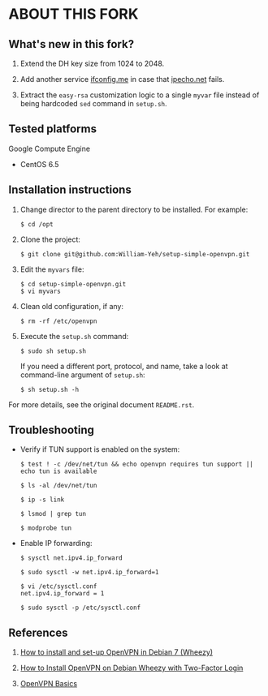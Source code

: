 ABOUT THIS FORK
===============


## What's new in this fork?

1. Extend the DH key size from 1024 to 2048.

2. Add another service [ifconfig.me](http://ifconfig.me/ip) in case that [ipecho.net](http://ipecho.net/plain) fails. 

3. Extract the `easy-rsa` customization logic to a single `myvar` file instead of being hardcoded `sed` command in `setup.sh`.


## Tested platforms


Google Compute Engine

 - CentOS 6.5



## Installation instructions


1. Change director to the parent directory to be installed. For example:

   ```
   $ cd /opt
   ```

2. Clone the project:

   ```
   $ git clone git@github.com:William-Yeh/setup-simple-openvpn.git
   ```

3. Edit the `myvars` file:

   ```
   $ cd setup-simple-openvpn.git
   $ vi myvars
   ```

4. Clean old configuration, if any:

   ```
   $ rm -rf /etc/openvpn
   ```

5. Execute the `setup.sh` command:

   ```
   $ sudo sh setup.sh
   ``` 
   
   If you need a different port, protocol, and name, take a look at command-line argument of `setup.sh`:
   
   ```
   $ sh setup.sh -h   
   ```

For more details, see the original document `README.rst`.



## Troubleshooting


- Verify if TUN support is enabled on the system:

  ```
  $ test ! -c /dev/net/tun && echo openvpn requires tun support || echo tun is available

  $ ls -al /dev/net/tun

  $ ip -s link

  $ lsmod | grep tun

  $ modprobe tun
  ```

- Enable IP forwarding:

  ```
  $ sysctl net.ipv4.ip_forward
  
  $ sudo sysctl -w net.ipv4.ip_forward=1

  $ vi /etc/sysctl.conf
  net.ipv4.ip_forward = 1

  $ sudo sysctl -p /etc/sysctl.conf 
  ```



## References


1. [How to install and set-up OpenVPN in Debian 7 (Wheezy)](http://d.stavrovski.net/blog/post/how-to-install-and-set-up-openvpn-in-debian-7-wheezy)


2. [How to Install OpenVPN on Debian Wheezy with Two-Factor Login](http://midactstech.blogspot.tw/2013/07/how-to-install-openvpn-on-debian-wheezy.html)


3. [OpenVPN Basics](http://netwizards.co.uk/openvpn-basics/)

